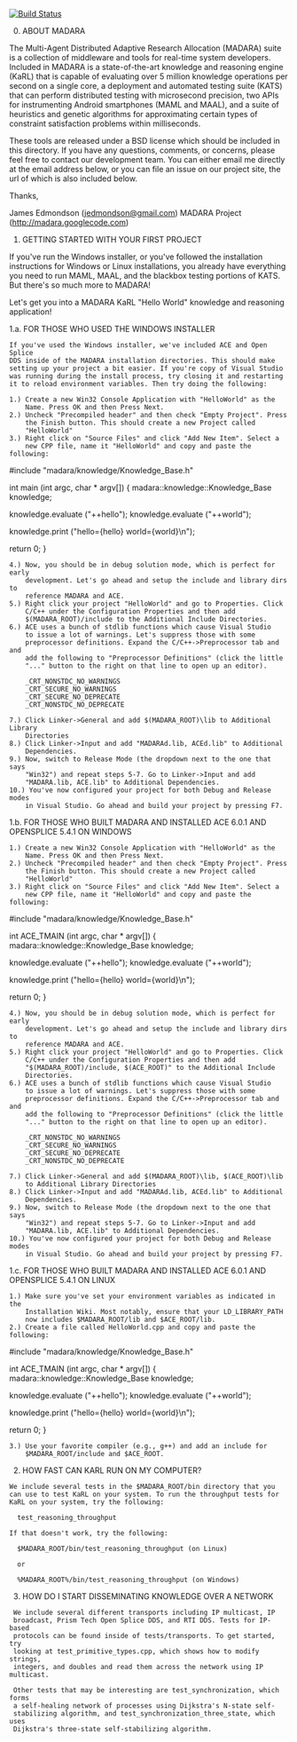 [![Build Status](https://travis-ci.org/jredmondson/madara.svg?branch=master)](https://travis-ci.org/jredmondson/madara)

0. ABOUT MADARA

  The Multi-Agent Distributed Adaptive Research Allocation (MADARA) suite is a
  collection of middleware and tools for real-time system developers. Included
  in MADARA is a state-of-the-art knowledge and reasoning engine (KaRL) that
  is capable of evaluating over 5 million knowledge operations per second on
  a single core, a deployment and automated testing suite (KATS) that can
  perform distributed testing with microsecond precision, two APIs for
  instrumenting Android smartphones (MAML and MAAL), and a suite of heuristics
  and genetic algorithms for approximating certain types of constraint
  satisfaction problems within milliseconds.

  These tools are released under a BSD license which should be included in
  this directory. If you have any questions, comments, or concerns, please
  feel free to contact our development team. You can either email me directly
  at the email address below, or you can file an issue on our project site,
  the url of which is also included below.

  Thanks,

  James Edmondson (jedmondson@gmail.com)
  MADARA Project (http://madara.googlecode.com)

1. GETTING STARTED WITH YOUR FIRST PROJECT

  If you've run the Windows installer, or you've followed the installation
  instructions for Windows or Linux installations, you already have everything
  you need to run MAML, MAAL, and the blackbox testing portions of KATS. But
  there's so much more to MADARA!

  Let's get you into a MADARA KaRL "Hello World" knowledge and reasoning
  application!

  1.a. FOR THOSE WHO USED THE WINDOWS INSTALLER

    If you've used the Windows installer, we've included ACE and Open Splice
    DDS inside of the MADARA installation directories. This should make
    setting up your project a bit easier. If you're copy of Visual Studio
    was running during the install process, try closing it and restarting
    it to reload environment variables. Then try doing the following:

    1.) Create a new Win32 Console Application with "HelloWorld" as the
        Name. Press OK and then Press Next.
    2.) Uncheck "Precompiled header" and then check "Empty Project". Press
        the Finish button. This should create a new Project called
        "HelloWorld"
    3.) Right click on "Source Files" and click "Add New Item". Select a
        new CPP file, name it "HelloWorld" and copy and paste the following:


#include "madara/knowledge/Knowledge_Base.h"

int main (int argc, char * argv[])
{
  madara::knowledge::Knowledge_Base knowledge;

  knowledge.evaluate ("++hello");
  knowledge.evaluate ("++world");

  knowledge.print ("hello={hello} world={world}\n");

  return 0;
}


    4.) Now, you should be in debug solution mode, which is perfect for early
        development. Let's go ahead and setup the include and library dirs to
        reference MADARA and ACE.
    5.) Right click your project "HelloWorld" and go to Properties. Click
        C/C++ under the Configuration Properties and then add
        $(MADARA_ROOT)/include to the Additional Include Directories.
    6.) ACE uses a bunch of stdlib functions which cause Visual Studio
        to issue a lot of warnings. Let's suppress those with some
        preprocessor definitions. Expand the C/C++->Preprocessor tab and and
        add the following to "Preprocessor Definitions" (click the little
        "..." button to the right on that line to open up an editor).

        _CRT_NONSTDC_NO_WARNINGS
        _CRT_SECURE_NO_WARNINGS
        _CRT_SECURE_NO_DEPRECATE
        _CRT_NONSTDC_NO_DEPRECATE

    7.) Click Linker->General and add $(MADARA_ROOT)\lib to Additional Library
        Directories
    8.) Click Linker->Input and add "MADARAd.lib, ACEd.lib" to Additional
        Dependencies.
    9.) Now, switch to Release Mode (the dropdown next to the one that says
        "Win32") and repeat steps 5-7. Go to Linker->Input and add
        "MADARA.lib, ACE.lib" to Additional Dependencies.
    10.) You've now configured your project for both Debug and Release modes
        in Visual Studio. Go ahead and build your project by pressing F7.


  1.b. FOR THOSE WHO BUILT MADARA AND INSTALLED ACE 6.0.1 AND OPENSPLICE 5.4.1
       ON WINDOWS


    1.) Create a new Win32 Console Application with "HelloWorld" as the
        Name. Press OK and then Press Next.
    2.) Uncheck "Precompiled header" and then check "Empty Project". Press
        the Finish button. This should create a new Project called
        "HelloWorld"
    3.) Right click on "Source Files" and click "Add New Item". Select a
        new CPP file, name it "HelloWorld" and copy and paste the following:


#include "madara/knowledge/Knowledge_Base.h"

int ACE_TMAIN (int argc, char * argv[])
{
  madara::knowledge::Knowledge_Base knowledge;

  knowledge.evaluate ("++hello");
  knowledge.evaluate ("++world");

  knowledge.print ("hello={hello} world={world}\n");

  return 0;
}


    4.) Now, you should be in debug solution mode, which is perfect for early
        development. Let's go ahead and setup the include and library dirs to
        reference MADARA and ACE.
    5.) Right click your project "HelloWorld" and go to Properties. Click
        C/C++ under the Configuration Properties and then add
        "$(MADARA_ROOT)/include, $(ACE_ROOT)" to the Additional Include
        Directories.
    6.) ACE uses a bunch of stdlib functions which cause Visual Studio
        to issue a lot of warnings. Let's suppress those with some
        preprocessor definitions. Expand the C/C++->Preprocessor tab and and
        add the following to "Preprocessor Definitions" (click the little
        "..." button to the right on that line to open up an editor).

        _CRT_NONSTDC_NO_WARNINGS
        _CRT_SECURE_NO_WARNINGS
        _CRT_SECURE_NO_DEPRECATE
        _CRT_NONSTDC_NO_DEPRECATE

    7.) Click Linker->General and add $(MADARA_ROOT)\lib, $(ACE_ROOT)\lib
        to Additional Library Directories
    8.) Click Linker->Input and add "MADARAd.lib, ACEd.lib" to Additional
        Dependencies.
    9.) Now, switch to Release Mode (the dropdown next to the one that says
        "Win32") and repeat steps 5-7. Go to Linker->Input and add
        "MADARA.lib, ACE.lib" to Additional Dependencies.
    10.) You've now configured your project for both Debug and Release modes
        in Visual Studio. Go ahead and build your project by pressing F7.


  1.c. FOR THOSE WHO BUILT MADARA AND INSTALLED ACE 6.0.1 AND OPENSPLICE 5.4.1
       ON LINUX

    1.) Make sure you've set your environment variables as indicated in the
        Installation Wiki. Most notably, ensure that your LD_LIBRARY_PATH
        now includes $MADARA_ROOT/lib and $ACE_ROOT/lib.
    2.) Create a file called HelloWorld.cpp and copy and paste the following:

#include "madara/knowledge/Knowledge_Base.h"

int ACE_TMAIN (int argc, char * argv[])
{
  madara::knowledge::Knowledge_Base knowledge;

  knowledge.evaluate ("++hello");
  knowledge.evaluate ("++world");

  knowledge.print ("hello={hello} world={world}\n");

  return 0;
}

    3.) Use your favorite compiler (e.g., g++) and add an include for
        $MADARA_ROOT/include and $ACE_ROOT.

  2. HOW FAST CAN KARL RUN ON MY COMPUTER?

    We include several tests in the $MADARA_ROOT/bin directory that you
    can use to test KaRL on your system. To run the throughput tests for
    KaRL on your system, try the following:

      test_reasoning_throughput

    If that doesn't work, try the following:

      $MADARA_ROOT/bin/test_reasoning_throughput (on Linux)

      or

      %MADARA_ROOT%/bin/test_reasoning_throughput (on Windows)

   3. HOW DO I START DISSEMINATING KNOWLEDGE OVER A NETWORK

     We include several different transports including IP multicast, IP
     broadcast, Prism Tech Open Splice DDS, and RTI DDS. Tests for IP-based
     protocols can be found inside of tests/transports. To get started, try
     looking at test_primitive_types.cpp, which shows how to modify strings,
     integers, and doubles and read them across the network using IP multicast.

     Other tests that may be interesting are test_synchronization, which forms
     a self-healing network of processes using Dijkstra's N-state self-
     stabilizing algorithm, and test_synchronization_three_state, which uses
     Dijkstra's three-state self-stabilizing algorithm.


